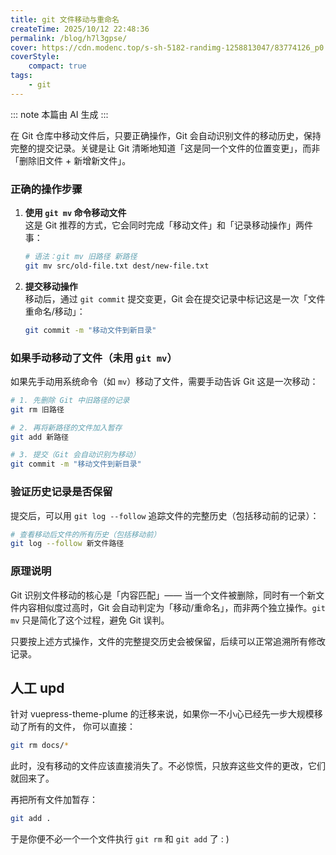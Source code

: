 ```yaml
---
title: git 文件移动与重命名
createTime: 2025/10/12 22:48:36
permalink: /blog/h7l3gpse/
cover: https://cdn.modenc.top/s-sh-5182-randimg-1258813047/83774126_p0.jpg
coverStyle:
    compact: true
tags:
    - git
---
```


::: note
本篇由 AI 生成
:::

在 Git 仓库中移动文件后，只要正确操作，Git 会自动识别文件的移动历史，保持完整的提交记录。关键是让 Git 清晰地知道「这是同一个文件的位置变更」，而非「删除旧文件 + 新增新文件」。

### 正确的操作步骤

1. **使用 `git mv` 命令移动文件**  
   这是 Git 推荐的方式，它会同时完成「移动文件」和「记录移动操作」两件事：  

   ```bash
   # 语法：git mv 旧路径 新路径
   git mv src/old-file.txt dest/new-file.txt
   ```

2. **提交移动操作**  
   移动后，通过 `git commit` 提交变更，Git 会在提交记录中标记这是一次「文件重命名/移动」：  

   ```bash
   git commit -m "移动文件到新目录"
   ```

### 如果手动移动了文件（未用 `git mv`）

如果先手动用系统命令（如 `mv`）移动了文件，需要手动告诉 Git 这是一次移动：  

```bash
# 1. 先删除 Git 中旧路径的记录
git rm 旧路径

# 2. 再将新路径的文件加入暂存
git add 新路径

# 3. 提交（Git 会自动识别为移动）
git commit -m "移动文件到新目录"
```

### 验证历史记录是否保留

提交后，可以用 `git log --follow` 追踪文件的完整历史（包括移动前的记录）：  

```bash
# 查看移动后文件的所有历史（包括移动前）
git log --follow 新文件路径
```

### 原理说明

Git 识别文件移动的核心是「内容匹配」—— 当一个文件被删除，同时有一个新文件内容相似度过高时，Git 会自动判定为「移动/重命名」，而非两个独立操作。`git mv` 只是简化了这个过程，避免 Git 误判。

只要按上述方式操作，文件的完整提交历史会被保留，后续可以正常追溯所有修改记录。

## 人工 upd

针对 vuepress-theme-plume 的迁移来说，如果你一不小心已经先一步大规模移动了所有的文件，
你可以直接：

```bash
git rm docs/*
```

此时，没有移动的文件应该直接消失了。不必惊慌，只放弃这些文件的更改，它们就回来了。

再把所有文件加暂存：

```bash
git add .
```

于是你便不必一个一个文件执行 `git rm` 和 `git add` 了 : )
